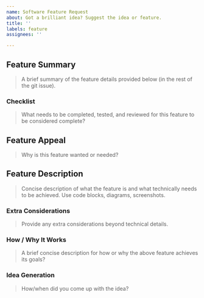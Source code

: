 ```yaml
---
name: Software Feature Request
about: Got a brilliant idea? Suggest the idea or feature.
title: ''
labels: feature
assignees: ''

---
```


## Feature Summary
> A brief summary of the feature details provided below (in the rest of the git issue).

<!-- No more than 2 paragraphs, a screenshot/diagram, small code block -->

### Checklist
> What needs to be completed, tested, and reviewed for this feature to be considered complete?

<!-- Use a task list like below!
- [x] #739
- [ ] https://github.com/octo-org/octo-repo/issues/740
- [ ] Test the AIV by doing a straight line drive with no more error than 0.1in (see description)
- [ ] Add delight to the experience when all tasks are complete :tada:
-->

## Feature Appeal
> Why is this feature wanted or needed?
<!-- Ex. We can now [...] -->
<!-- Ex. I am frustrated when [...] -->
<!-- Ex. It allows [...] developers access -->
<!-- Ex. It reduces development time for [...] -->
<!-- Ex. 100 lines of code to 2 lines of code -->
<!-- Ex. Reduces chance of programming error via [...] -->
<!-- Ex. Improves the work flow for [...] by [...] -->

## Feature Description
> Concise description of what the feature is and what technically needs to be achieved. Use code blocks, diagrams, screenshots.

<!-- Make sure to add things like your ideal interface, function, workflow, etc. -->

### Extra Considerations
> Provide any extra considerations beyond technical details.

<!-- Ex. Stakeholder X is very affected by this make sure they are kept in the loop -->
<!-- Ex. Compatibility with Y might be affected -->
<!-- Ex. Be careful of concurrent modification on the list -->

### How / Why It Works
> A brief concise description for how or why the above feature achieves its goals?

### Idea Generation
> How/when did you come up with the idea?
<!-- Ex. I was talking to [...] about [...] and discovered that [...] -->
<!-- Ex. I was testing [...] -->
<!-- Ex. I was impleneting the solution for github issue [...] and [...] -->
